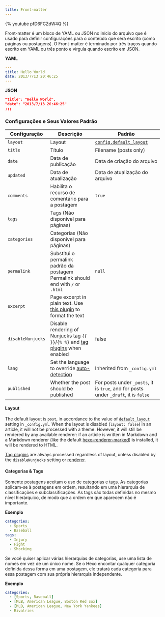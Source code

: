 ```yaml
---
title: Front-matter
---
```


{% youtube pfD6FCZdW4Q %}

Front-matter é um bloco de YAML ou JSON no início do arquivo que é usado para definir configurações para o conteúdo que será escrito (como páginas ou postagens). O Front-matter é terminado por três traços quando escrito em YAML ou três ponto e vírgula quando escrito em JSON.

**YAML**

```yaml
---
title: Hello World
date: 2013/7/13 20:46:25
---
```

**JSON**

```json
"title": "Hello World",
"date": "2013/7/13 20:46:25"
;;;
```

### Configurações e Seus Valores Padrão

| Configuração      | Descrição                                                                                           | Padrão                                                                              |
| ----------------- | --------------------------------------------------------------------------------------------------- | ----------------------------------------------------------------------------------- |
| `layout`          | Layout                                                                                              | [`config.default_layout`](/docs/configuration#Writing)                              |
| `title`           | Título                                                                                              | Filename (posts only)                                                               |
| `date`            | Data de publicação                                                                                  | Data de criação do arquivo                                                          |
| `updated`         | Data de atualização                                                                                 | Data de atualização do arquivo                                                      |
| `comments`        | Habilita o recurso de comentário para a postagem                                                    | `true`                                                                              |
| `tags`            | Tags (Não disponível para páginas)                                                                  |                                                                                     |
| `categories`      | Categorias (Não disponível para páginas)                                                            |                                                                                     |
| `permalink`       | Substitui o permalink padrão da postagem Permalink should end with `/` or `.html`                   | `null`                                                                              |
| `excerpt`         | Page excerpt in plain text. Use [this plugin](/docs/tag-plugins#Post-Excerpt) to format the text    |                                                                                     |
| `disableNunjucks` | Disable rendering of Nunjucks tag `{{ }}`/`{% %}` and [tag plugins](/docs/tag-plugins) when enabled | false                                                                               |
| `lang`            | Set the language to override [auto-detection](/docs/internationalization#Path)                      | Inherited from `_config.yml`                                                        |
| `published`       | Whether the post should be published                                                                | For posts under `_posts`, it is `true`, and for posts under `_draft`, it is `false` |

#### Layout

The default layout is `post`, in accordance to the value of [`default_layout`](/docs/configuration#Writing) setting in `_config.yml`. When the layout is disabled (`layout: false`) in an article, it will not be processed with a theme. However, it will still be rendered by any available renderer: if an article is written in Markdown and a Markdown renderer (like the default [hexo-renderer-marked](https://github.com/hexojs/hexo-renderer-marked)) is installed, it will be rendered to HTML.

[Tag plugins](/docs/tag-plugins) are always processed regardless of layout, unless disabled by the `disableNunjucks` setting or [renderer](/api/renderer#Disable-Nunjucks-tags).

#### Categorias & Tags

Somente postagens aceitam o uso de categorias e tags. As categorias aplicam-se à postagens em ordem, resultando em uma hierarquia de classificações e subclassificações. As tags são todas definidas no mesmo nível hierárquico, de modo que a ordem em que aparecem não é importante.

**Exemplo**

```yaml
categories:
  - Sports
  - Baseball
tags:
  - Injury
  - Fight
  - Shocking
```

Se você quiser aplicar várias hierarquias de categorias, use uma lista de nomes em vez de um único nome. Se o Hexo encontar qualquer categoria definida dessa forma em uma postagem, ele tratará cada categoria para essa postagem com sua própria hierarquia independente.

**Exemplo**

```yaml
categories:
  - [Sports, Baseball]
  - [MLB, American League, Boston Red Sox]
  - [MLB, American League, New York Yankees]
  - Rivalries
```
